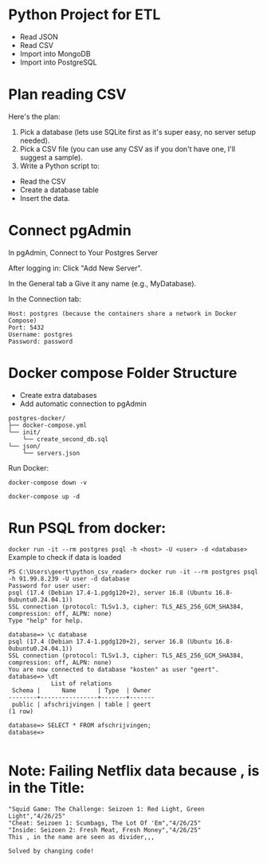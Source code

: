 # Python Project for ETL
- Read JSON
- Read CSV
- Import into MongoDB
- Import into PostgreSQL

# Plan reading CSV
Here's the plan:
1. Pick a database (lets use SQLite first as it's super easy, no server setup needed).
2. Pick a CSV file (you can use any CSV as if you don't have one, I'll suggest a sample).
3. Write a Python script to:
- Read the CSV
- Create a database table
- Insert the data.


# Connect pgAdmin
In pgAdmin, Connect to Your Postgres Server

After logging in: Click "Add New Server".

In the General tab a Give it any name (e.g., MyDatabase).

In the Connection tab:

```
Host: postgres (because the containers share a network in Docker Compose)
Port: 5432
Username: postgres
Password: password
```


# Docker compose Folder Structure
- Create extra databases
- Add automatic connection to pgAdmin
```
postgres-docker/
├── docker-compose.yml
└── init/
    └── create_second_db.sql
└── json/
    └── servers.json
```

Run Docker:

`docker-compose down -v`

`docker-compose up -d`


# Run PSQL from docker:
`docker run -it --rm postgres psql -h <host> -U <user> -d <database>`
Example to check if data is loaded

```
PS C:\Users\geert\python_csv_reader> docker run -it --rm postgres psql -h 91.99.8.239 -U user -d database
Password for user user:
psql (17.4 (Debian 17.4-1.pgdg120+2), server 16.8 (Ubuntu 16.8-0ubuntu0.24.04.1))
SSL connection (protocol: TLSv1.3, cipher: TLS_AES_256_GCM_SHA384, compression: off, ALPN: none)
Type "help" for help.

database=> \c database
psql (17.4 (Debian 17.4-1.pgdg120+2), server 16.8 (Ubuntu 16.8-0ubuntu0.24.04.1))
SSL connection (protocol: TLSv1.3, cipher: TLS_AES_256_GCM_SHA384, compression: off, ALPN: none)
You are now connected to database "kosten" as user "geert".
database=> \dt
            List of relations
 Schema |      Name      | Type  | Owner
--------+----------------+-------+-------
 public | afschrijvingen | table | geert
(1 row)

database=> SELECT * FROM afschrijvingen;
database=>


```

# Note: Failing Netflix data because , is in the Title:
```
"Squid Game: The Challenge: Seizoen 1: Red Light, Green Light","4/26/25"
"Cheat: Seizoen 1: Scumbags, The Lot Of 'Em","4/26/25"
"Inside: Seizoen 2: Fresh Meat, Fresh Money","4/26/25"
This , in the name are seen as divider,,,

Solved by changing code!
```
